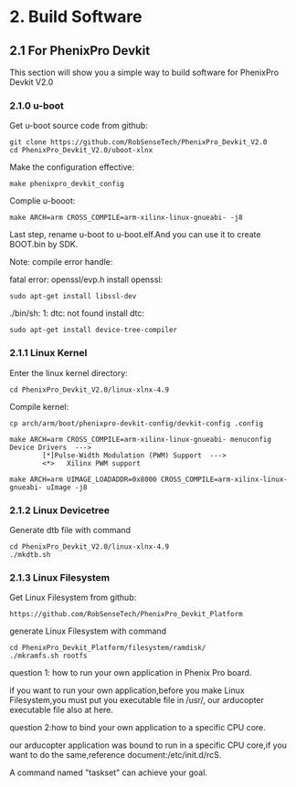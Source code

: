 # 2. Build Software

## 2.1 For PhenixPro Devkit

This section will show you a simple way to build software for PhenixPro Devkit V2.0

### 2.1.0 u-boot

Get u-boot source code from github:

```
git clone https://github.com/RobSenseTech/PhenixPro_Devkit_V2.0
cd PhenixPro_Devkit_V2.0/uboot-xlnx
```

Make the configuration effective:

```
make phenixpro_devkit_config
```

Complie u-booot:

```
make ARCH=arm CROSS_COMPILE=arm-xilinx-linux-gnueabi- -j8
```

Last step, rename u-boot to u-boot.elf.And you can use it to create BOOT.bin by SDK.

Note: compile error handle:

fatal error: openssl/evp.h install openssl:

```
sudo apt-get install libssl-dev
```

./bin/sh: 1: dtc: not found install dtc:

```
sudo apt-get install device-tree-compiler
```

### 2.1.1 Linux Kernel

Enter the linux kernel directory:

```
cd PhenixPro_Devkit_V2.0/linux-xlnx-4.9
```

Compile kernel:

```
cp arch/arm/boot/phenixpro-devkit-config/devkit-config .config

make ARCH=arm CROSS_COMPILE=arm-xilinx-linux-gnueabi- menuconfig
Device Drivers  --->
        [*]Pulse-Width Modulation (PWM) Support  --->
        <*>   Xilinx PWM support

make ARCH=arm UIMAGE_LOADADDR=0x8000 CROSS_COMPILE=arm-xilinx-linux-gnueabi- uImage -j8
```

### 2.1.2 Linux Devicetree

Generate dtb file with command

```
cd PhenixPro_Devkit_V2.0/linux-xlnx-4.9
./mkdtb.sh
```

### 2.1.3 Linux Filesystem

Get Linux Filesystem from github:

```
https://github.com/RobSenseTech/PhenixPro_Devkit_Platform
```

generate Linux Filesystem with command

```
cd PhenixPro_Devkit_Platform/filesystem/ramdisk/
./mkramfs.sh rootfs
```



question 1: how to run your own application in Phenix Pro board.

if you want to run your own application,before you make Linux Filesystem,you must put you executable file in /usr/, our arducopter executable file also at here.



question 2:how to bind your own application to a specific CPU core.

our arducopter application was bound to run in a specific CPU core,if you want to do the same,reference document:/etc/init.d/rcS.

A command named "taskset" can achieve your goal.



